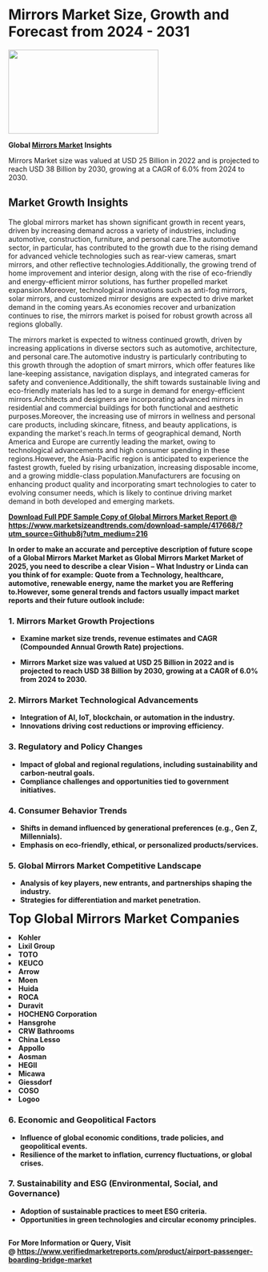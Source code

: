 <H1>Mirrors Market Size, Growth and Forecast from 2024 - 2031</H1><img class="aligncenter size-medium wp-image-584254" src="https://thirdeyenews.in/wp-content/uploads/2024/09/Global-Market-Research-300x168.jpeg" alt="" width="300" height="168" /><p><strong>Global&nbsp;<a href="https://www.marketsizeandtrends.com/download-sample/417668/?utm_source=Github8j?utm_medium=216">Mirrors Market</a> Insights</strong></p><p>Mirrors Market size was valued at USD 25 Billion in 2022 and is projected to reach USD 38 Billion by 2030, growing at a CAGR of 6.0% from 2024 to 2030.</p><p><h2>Market Growth Insights</h2> <p>The global mirrors market has shown significant growth in recent years, driven by increasing demand across a variety of industries, including automotive, construction, furniture, and personal care.The automotive sector, in particular, has contributed to the growth due to the rising demand for advanced vehicle technologies such as rear-view cameras, smart mirrors, and other reflective technologies.Additionally, the growing trend of home improvement and interior design, along with the rise of eco-friendly and energy-efficient mirror solutions, has further propelled market expansion.Moreover, technological innovations such as anti-fog mirrors, solar mirrors, and customized mirror designs are expected to drive market demand in the coming years.As economies recover and urbanization continues to rise, the mirrors market is poised for robust growth across all regions globally.</p> <p><strong><a href="#"></a></strong></p> <p>The mirrors market is expected to witness continued growth, driven by increasing applications in diverse sectors such as automotive, architecture, and personal care.The automotive industry is particularly contributing to this growth through the adoption of smart mirrors, which offer features like lane-keeping assistance, navigation displays, and integrated cameras for safety and convenience.Additionally, the shift towards sustainable living and eco-friendly materials has led to a surge in demand for energy-efficient mirrors.Architects and designers are incorporating advanced mirrors in residential and commercial buildings for both functional and aesthetic purposes.Moreover, the increasing use of mirrors in wellness and personal care products, including skincare, fitness, and beauty applications, is expanding the market's reach.In terms of geographical demand, North America and Europe are currently leading the market, owing to technological advancements and high consumer spending in these regions.However, the Asia-Pacific region is anticipated to experience the fastest growth, fueled by rising urbanization, increasing disposable income, and a growing middle-class population.Manufacturers are focusing on enhancing product quality and incorporating smart technologies to cater to evolving consumer needs, which is likely to continue driving market demand in both developed and emerging markets.</p> <p><strong><a href="#"></p><p><span class=""><strong>Download Full PDF Sample Copy of Global Mirrors Market Report</strong> @ <a href="https://www.marketsizeandtrends.com/download-sample/417668/?utm_source=Github8j?utm_medium=216" target="_blank">https://www.marketsizeandtrends.com/download-sample/417668/?utm_source=Github8j?utm_medium=216</a></span></p><p>In order to make an accurate and perceptive description of future scope of a Global&nbsp;Mirrors Market Market as Global&nbsp;Mirrors Market Market of 2025, you need to describe a clear Vision &ndash; What Industry or Linda can you think of for example: Quote from a Technology, healthcare, automotive, renewable energy, name the market you are Reffering to.However, some general trends and factors usually impact market reports and their future outlook include:</p><h3>1.&nbsp;<strong>Mirrors Market Growth Projections</strong></h3><ul><li>Examine market size trends, revenue estimates and CAGR (Compounded Annual Growth Rate) projections.</li><li><p>Mirrors Market size was valued at USD 25 Billion in 2022 and is projected to reach USD 38 Billion by 2030, growing at a CAGR of 6.0% from 2024 to 2030.</p></li></ul><h3>2.&nbsp;<strong>Mirrors Market Technological Advancements</strong></h3><ul><li>Integration of AI, IoT, blockchain, or automation in the industry.</li><li>Innovations driving cost reductions or improving efficiency.</li></ul><h3>3.&nbsp;<strong>Regulatory and Policy Changes</strong></h3><ul><li>Impact of global and regional regulations, including sustainability and carbon-neutral goals.</li><li>Compliance challenges and opportunities tied to government initiatives.</li></ul><h3>4.&nbsp;<strong>Consumer Behavior Trends</strong></h3><ul><li>Shifts in demand influenced by generational preferences (e.g., Gen Z, Millennials).</li><li>Emphasis on eco-friendly, ethical, or personalized products/services.</li></ul><h3>5.&nbsp;<strong>Global Mirrors Market Competitive Landscape</strong></h3><ul><li>Analysis of key players, new entrants, and partnerships shaping the industry.</li><li>Strategies for differentiation and market penetration.</li></ul><p data-pm-slice="1 1 []"><span style="color: inherit; font-family: inherit; font-size: 25px;">Top Global Mirrors Market Companies</span></p><div class="" data-test-id=""><p><li>Kohler</li><li> Lixil Group</li><li> TOTO</li><li> KEUCO</li><li> Arrow</li><li> Moen</li><li> Huida</li><li> ROCA</li><li> Duravit</li><li> HOCHENG Corporation</li><li> Hansgrohe</li><li> CRW Bathrooms</li><li> China Lesso</li><li> Appollo</li><li> Aosman</li><li> HEGII</li><li> Micawa</li><li> Giessdorf</li><li> COSO</li><li> Logoo</li></p></div><h3>6.&nbsp;<strong>Economic and Geopolitical Factors</strong></h3><ul><li>Influence of global economic conditions, trade policies, and geopolitical events.</li><li>Resilience of the market to inflation, currency fluctuations, or global crises.</li></ul><h3>7.&nbsp;<strong>Sustainability and ESG (Environmental, Social, and Governance)</strong></h3><ul><li>Adoption of sustainable practices to meet ESG criteria.</li><li>Opportunities in green technologies and circular economy principles.</li></ul><h2><strong style="font-size: 14px;">For More Information or Query, Visit @&nbsp;</strong><a style="background-color: #ffffff; font-size: 14px;" href="https://www.marketsizeandtrends.com/report/mirrors-market/" target="_blank">https://www.verifiedmarketreports.com/product/airport-passenger-boarding-bridge-market</a></h2>